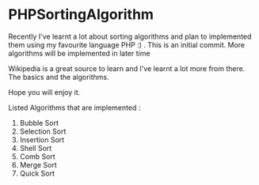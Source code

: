 PHPSortingAlgorithm
===================

Recently I've learnt a lot about sorting algorithms and plan to implemented them using my
favourite language PHP :) . This is an initial commit. More algorithms will be implemented in later time

Wikipedia is a great source to learn and I've learnt a lot more from there. The basics and the algorithms.

Hope you will enjoy it. 

Listed Algorithms that are implemented :

1. Bubble Sort
2. Selection Sort
3. Insertion Sort
4. Shell Sort
5. Comb Sort
6. Merge Sort
7. Quick Sort


